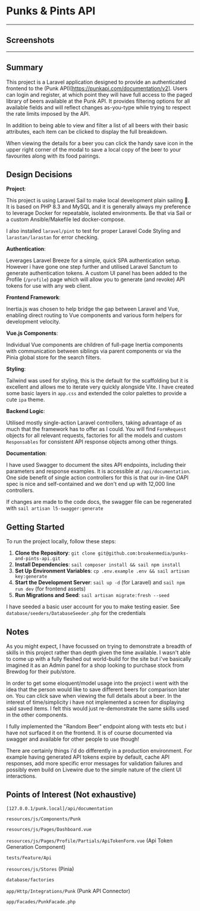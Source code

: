 # Punks & Pints API

---

## Screenshots


---

## Summary

This project is a Laravel application designed to provide an authenticated frontend to the (Punk API)[https://punkapi.com/documentation/v2]. Users can login and register, at which point they will have full access to the paged library of beers available at the Punk API. It provides filtering options for all available fields and will reflect changes as-you-type while trying to respect the rate limits imposed by the API.

In addition to being able to view and filter a list of all beers with their basic attributes, each item can be clicked to display the full breakdown.

When viewing the details for a beer you can click the handy save icon in the upper right corner of the modal to save a local copy of the beer to your favourites along with its food pairings.

## Design Decisions

**Project**:

This project is using Laravel Sail to make local development plain sailing 🥁. It is based on PHP 8.3 and MySQL and it is generally always my preference to leverage Docker for repeatable, isolated environments. Be that via Sail or a custom Ansible/Makefile led docker-compose.

I also installed `laravel/pint` to test for proper Laravel Code Styling and `larastan/larastan` for error checking.

**Authentication**: 

Leverages Laravel Breeze for a simple, quick SPA authentication setup. However i have gone one step further and utilised Laravel Sanctum to generate authentication tokens. A custom UI panel has been added to the Profile (`/profile`) page which will allow you to generate (and revoke) API tokens for use with any web client.  

**Frontend Framework**: 

Inertia.js was chosen to help bridge the gap between Laravel and Vue, enabling direct routing to Vue components and various form helpers for development velocity.

**Vue.js Components**:

Individual Vue components are children of full-page Inertia components with communication between siblings via parent components or via the Pinia global store for the search filters.

**Styling**:

Tailwind was used for styling, this is the default for the scaffolding but it is excellent and allows me to iterate very quickly alongside Vite. I have created some basic layers in `app.css` and extended the color palettes to provide a cute `ipa` theme.

**Backend Logic**: 

Utilised mostly single-action Laravel controllers, taking advantage of as much that the framework has to offer as I could. You will find `FormRequest` objects for all relevant requests, factories for all the models and 
custom `Responsables` for consistent API response objects among other things.

**Documentation**: 

I have used Swagger to document the sites API endpoints, including their parameters and response examples. It is accessible at `/api/documentation`. One side benefit of single action controllers for this is that our in-line OAPI spec is nice and self-contained and we don't end up with 12,000 line controllers.

If changes are made to the code docs, the swagger file can be regenerated with `sail artisan l5-swagger:generate`

## Getting Started

To run the project locally, follow these steps:

1. **Clone the Repository**: `git clone git@github.com:broakenmedia/punks-and-pints-api.git`
2. **Install Dependencies**: `sail composer install && sail npm install`
3. **Set Up Environment Variables**: `cp .env.example .env && sail artisan key:generate`
4. **Start the Development Server**: `sail up -d` (for Laravel) and `sail npm run dev` (for frontend assets)
5. **Run Migrations and Seed**: `sail artisan migrate:fresh --seed`

I have seeded a basic user account for you to make testing easier. See `database/seeders/DatabaseSeeder.php` for the credentials

## Notes

As you might expect, I have focussed on trying to demonstrate a breadth of skills in this project rather than depth given the time available.
I wasn't able to come up with a fully fleshed out world-build for the site but i've basically imagined it as an Admin panel for a shop looking to purchase stock from Brewdog for their pub/store.

In order to get some eloquent/model usage into the project i went with the idea that the person would like to save different beers for comparison later on. You can click save when viewing the full details about a beer.
In the interest of time/simplicity i have not implemented a screen for displaying said saved items. I felt this would just re-demonstrate the same skills used in the other components.

I fully implemented the "Random Beer" endpoint along with tests etc but i have not surfaced it on the frontend. It is of course documented via swagger and available for other people to use though!

There are certainly things i'd do differently in a production environment. For example having generated API tokens expire by default, cache API responses, add more specific error messages for validation failures and possibly even build on Livewire due to the simple nature of the client UI interactions.

## Points of Interest (Not exhaustive)

`[127.0.0.1/punk.local]/api/documentation`

`resources/js/Components/Punk` 

`resources/js/Pages/Dashboard.vue`

`resources/js/Pages/Profile/Partials/ApiTokenForm.vue` (Api Token Generation Component)

`tests/Feature/Api`

`resources/js/Stores` (Pinia)

`database/factories`

`app/Http/Integrations/Punk` (Punk API Connector)

`app/Facades/PunkFacade.php`